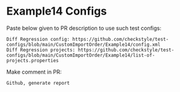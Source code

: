 # Example14 Configs
Paste below given to PR description to use such test configs:
```
Diff Regression config: https://github.com/checkstyle/test-configs/blob/main/CustomImportOrder/Example14/config.xml
Diff Regression projects: https://github.com/checkstyle/test-configs/blob/main/CustomImportOrder/Example14/list-of-projects.properties
```
Make comment in PR:
```
Github, generate report
```
